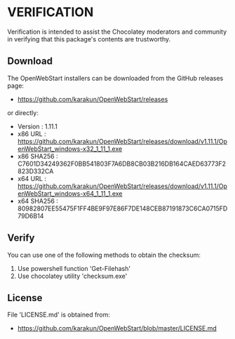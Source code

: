 # VERIFICATION
Verification is intended to assist the Chocolatey moderators and community in verifying that this package's contents are trustworthy.

## Download
The OpenWebStart installers can be downloaded from the GitHub releases page:
- https://github.com/karakun/OpenWebStart/releases

or directly:
- Version    : 1.11.1
- x86 URL    : https://github.com/karakun/OpenWebStart/releases/download/v1.11.1/OpenWebStart_windows-x32_1_11_1.exe
- x86 SHA256 : C7601D34249362F0BB541803F7A6DB8CB03B216DB164CAED63773F2823D332CA
- x64 URL    : https://github.com/karakun/OpenWebStart/releases/download/v1.11.1/OpenWebStart_windows-x64_1_11_1.exe
- x64 SHA256 : 80982807EE55475F1FF4BE9F97E86F7DE148CEB87191873C6CA0715FD79D6B14


## Verify
You can use one of the following methods to obtain the checksum:
1. Use powershell function 'Get-Filehash'
2. Use chocolatey utility 'checksum.exe'


## License
File 'LICENSE.md' is obtained from:
- https://github.com/karakun/OpenWebStart/blob/master/LICENSE.md
